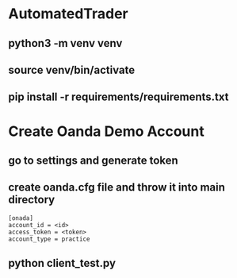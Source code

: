 # AutomatedTrader

## python3 -m venv venv
## source venv/bin/activate

## pip install -r requirements/requirements.txt

# Create Oanda Demo Account

## go to settings and generate token
## create oanda.cfg file and throw it into main directory

```
[onada]
account_id = <id>
access_token = <token>
account_type = practice
```

## python client_test.py
